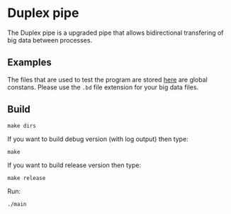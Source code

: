 # Duplex pipe

The Duplex pipe is a upgraded pipe that allows bidirectional transfering of big data between processes.

## Examples

The files that are used to test the program are stored [here](source/receive_send.c) are global constans. Please use the `.bd` file extension for your big data files.

## Build

```
make dirs
```
If you want to build debug version (with log output) then type:

```
make
```
If you want to build release version then type:

```
make release
```
Run:

```
./main
```


